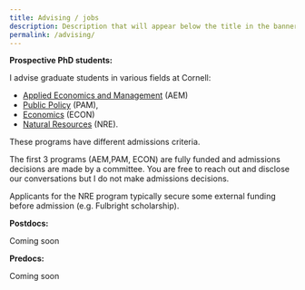 ```yaml
---
title: Advising / jobs
description: Description that will appear below the title in the banner
permalink: /advising/
---
```


**Prospective PhD students:** 

I advise graduate students in various fields at Cornell: 
- [Applied Economics and Management](https://dyson.cornell.edu/programs/graduate/phd/) (AEM)
- [Public Policy](https://publicpolicy.cornell.edu/phd/) (PAM), 
- [Economics](https://economics.cornell.edu/prospective-incoming-grad-students) (ECON)
- [Natural Resources](https://cals.cornell.edu/natural-resources-environment/degrees-programs/graduate) (NRE). 

These programs have different admissions criteria. 

The first 3 programs (AEM,PAM, ECON) are fully funded and admissions decisions are made by a committee. You are free to reach out and disclose our conversations but I do not make admissions decisions.

Applicants for the NRE program typically secure some external funding before admission (e.g. Fulbright scholarship).

**Postdocs:** 

Coming soon

**Predocs:** 

Coming soon
